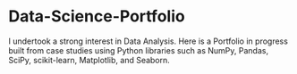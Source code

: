 # Data-Science-Portfolio
I undertook a strong interest in Data Analysis. Here is a Portfolio in progress built from case studies using Python libraries such as NumPy, Pandas, SciPy, scikit-learn, Matplotlib, and Seaborn.
